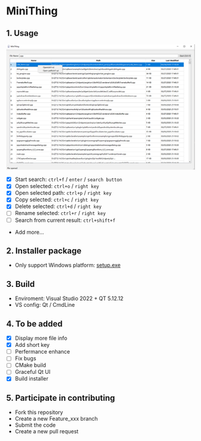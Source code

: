 # MiniThing

## 1. Usage
![Usage](./Docs/Pictures/Usage.png)

- [x] Start search: `ctrl+f` / `enter` / `search button`
- [x] Open selected: `ctrl+o` / `right key`
- [x] Open selected path: `ctrl+p` / `right key`
- [x] Copy selected: `ctrl+c` / `right key`
- [x] Delete selected: `ctrl+d` / `right key`
- [ ] Rename selected: `ctrl+r` / `right key`
- [ ] Search from current result: `ctrl+shift+f`
- Add more...

## 2. Installer package

- Only support Windows platform: [setup.exe](./Installer/Windows/setup.exe)

## 3. Build
- Enviroment: Visual Studio 2022 + QT 5.12.12
- VS config: Qt / CmdLine

## 4. To be added
- [x] Display more file info
- [x] Add short key
- [ ] Perfermance enhance
- [ ] Fix bugs
- [ ] CMake build
- [ ] Graceful Qt UI
- [x] Build installer

## 5. Participate in contributing
- Fork this repository
- Create a new Feature_xxx branch
- Submit the code
- Create a new pull request